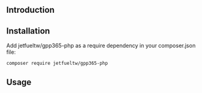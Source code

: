 ## Introduction



## Installation

Add jetfueltw/gpp365-php as a require dependency in your composer.json file:

```
composer require jetfueltw/gpp365-php
```

## Usage
